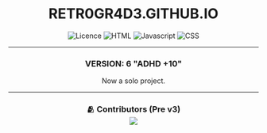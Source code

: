 <div align="center">
  <h1>RETR0GR4D3.GITHUB.IO</h1>
  <img src="https://img.shields.io/badge/licence-MIT-red" alt="Licence">
  <img src="https://img.shields.io/badge/HTML-red" alt="HTML">
  <img src="https://img.shields.io/badge/JAVASCRIPT-red" alt="Javascript">
  <img src="https://img.shields.io/badge/CSS-red" alt="CSS">
  <br/>
</div>
<hr>
<div align="center">
  <h3>VERSION: 6 "ADHD +10"</h3>
  <p>Now a solo project.</p>
</div>
<hr>
<div align="center">
  <h3 href="https://github.com/retr0gr4d3/retr0gr4d3.github.io/graphs/contributors">🫂 Contributors (Pre v3)<br><img src="https://contrib.rocks/image?repo=retr0gr4d3/retr0gr4d3.github.io"></h3>
</div>
